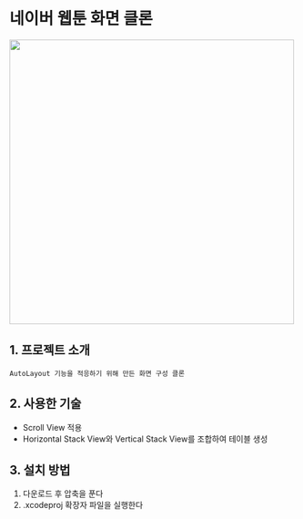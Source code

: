 # 네이버 웹툰 화면 클론

<a href="https://www.youtube.com/channel/UCY_tYmndcIn_PtSEp_dVh8Q">
  <img src="https://user-images.githubusercontent.com/17216693/112116922-2003b500-8bfe-11eb-94c4-45425427ecff.png" width="500">
</a>

## 1. 프로젝트 소개
```
AutoLayout 기능을 적응하기 위해 만든 화면 구성 클론
```

## 2. 사용한 기술

- Scroll View 적용
- Horizontal Stack View와 Vertical Stack View를 조합하여 테이블 생성


## 3. 설치 방법

1. 다운로드 후 압축을 푼다
2. .xcodeproj 확장자 파일을 실행한다

